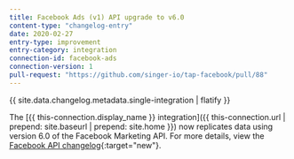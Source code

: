 ```yaml
---
title: Facebook Ads (v1) API upgrade to v6.0
content-type: "changelog-entry"
date: 2020-02-27
entry-type: improvement
entry-category: integration
connection-id: facebook-ads
connection-version: 1
pull-request: "https://github.com/singer-io/tap-facebook/pull/88"
---
```


{{ site.data.changelog.metadata.single-integration | flatify }}

The [{{ this-connection.display_name }} integration]({{ this-connection.url | prepend: site.baseurl | prepend: site.home }}) now replicates data using version 6.0 of the Facebook Marketing API. For more details, view the [Facebook API changelog](https://developers.facebook.com/docs/graph-api/changelog/version6.0#marketing-api){:target="new"}.